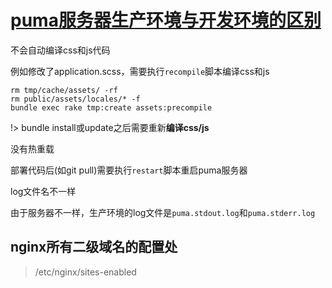 # [puma服务器生产环境与开发环境的区别](/2019/11_2/puma_production.md)

<i class="fa fa-hashtag"></i>
不会自动编译css和js代码

例如修改了application.scss，需要执行`recompile`脚本编译css和js

```
rm tmp/cache/assets/ -rf
rm public/assets/locales/* -f
bundle exec rake tmp:create assets:precompile
```

!> bundle install或update之后需要重新**编译css/js**

<i class="fa fa-hashtag"></i>
没有热重载

部署代码后(如git pull)需要执行`restart`脚本重启puma服务器

<i class="fa fa-hashtag"></i>
log文件名不一样

由于服务器不一样，生产环境的log文件是`puma.stdout.log`和`puma.stderr.log`

## nginx所有二级域名的配置处

> /etc/nginx/sites-enabled
